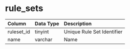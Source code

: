 # rule_sets

| Column | Data Type | Description |
| :--- | :--- | :--- |
| ruleset_id | tinyint | Unique Rule Set Identifier |
| name | varchar | Name |

